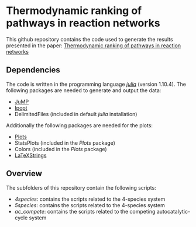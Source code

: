 # Thermodynamic ranking of pathways in reaction networks

This github repository contains the code used to generate the results presented in the paper: [Thermodynamic ranking of pathways in reaction networks](https://doi.org/10.48550/arXiv.2506.23496)

## Dependencies

The code is written in the programming language *[julia](https://julialang.org/)* (version 1.10.4).
The following packages are needed to generate and output the data:

- [JuMP](https://jump.dev/JuMP.jl/stable/)
- [Ipopt](https://github.com/jump-dev/Ipopt.jl)
- DelimitedFiles (included in default *julia* installation)

Additionally the following packages are needed for the plots:

- [Plots](https://docs.juliaplots.org/stable/)
- StatsPlots (included in the *Plots* package)
- Colors (included in the *Plots* package)
- [LaTeXStrings](https://github.com/JuliaStrings/LaTeXStrings.jl)

## Overview

The subfolders of this repository contain the following scripts:

- *4species*: contains the scripts related to the 4-species system
- *5species*: contains the scripts related to the 4-species system
- *ac_compete*: contains the scripts related to the competing autocatalytic-cycle system

